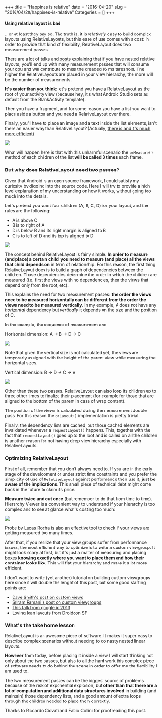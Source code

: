 +++
title = "Happines is relative"
date = "2016-04-20"
slug = "2016/04/20/happines-is-relative"
Categories = []
+++
#### Using relative layout is bad
.. or at least they say so.
The truth is, it is _relatively_ easy to build complex layouts using RelativeLayouts, but this ease of use comes with a cost: in order to provide that kind of flexibility, RelativeLayout does two measurement passes.

There are a lot of talks and [posts](https://medium.com/google-developers/developing-for-android-iii-2efc140167fd#.wpqgdu3xs) explaining that if you have nested relative layouts, you'll end up with many measurement passes that will consume your cpu and will contribute to miss the dreaded 16 ms threshold. The higher the RelativeLayouts are placed in your view hierarchy, the more will be the number of measurements.

**It's easier than you think**: let's pretend you have a RelativeLayout as the root of your activity view (because hey, it's what Android Studio sets as default from the BlankActivity template).

Then you have a fragment, and for some reason you have a list you want to place aside a button and you need a RelativeLayout over there.

Finally, you'll have to place an image and a text inside the list elements, isn't there an easier way than RelativeLayout? (Actually, [there is and it's much more efficient](http://antonioleiva.com/textview_power_drawables/))

![](/images/relative_hierarchy.png)

What will happen here is that with this unharmful scenario the `onMeasure()` method of each children of the list **will be called 8 times** each frame.

### But why does RelativeLayout need two passes? 
Given that Android is an open source framework, I could satisfy my curiosity by digging into the source code. Here I will try to provide a high level explanation of my understanding on how it works, without going too much into the details.

Let's pretend you want four children (A, B, C, D) for your layout, and the rules are the following:


* A is above C
* B is to right of A
* D is below B and its right margin is aligned to B
* C is to left of D and its top is aligned to D

![](/images/relative_sample.png) 


The concept behind RelativeLayout is fairly simple. **In order to measure (and place) a certain child, you need to measure (and place) all the views that child depends on** in term of relationship. For this reason, the first thing RelativeLayout does is to build a graph of dependencies between the children. Those dependencies determine the order in which the children are measured (i.e. first the views with no dependencies, then the views that depend only from the root, etc).

This explains the need for two measurement passes: **the order the views need to be measured horizontally can be different from the order the views need to be measured vertically**. In my example, A does not have any _horizontal_ dependency but _vertically_ it depends on the size and the position of C.

In the example, the sequence of measurement are:

Horizontal dimension:
A -> B -> D -> C

![](images/relative_horizontal.png)

Note that given the vertical size is not calculated yet, the views are temporarly assigned with the height of the parent view while measuring the horizontal sizes.

Vertical dimension:
B -> D -> C -> A

![](images/relative_vertical.png)

Other than these two passes, RelativeLayout can also loop its children up to three other times to finalize their placement (for example for those that are aligned to the bottom of the parent in case of wrap content).

The position of the views is calculated during the measurement double pass. For this reason the `onLayout()` implementation is pretty trivial.

Finally, the dependency lists are cached, but those cached elements are invalidated whenever a `requestLayout()` happens. This, together with the fact that `requestLayout()` goes up to the root and is called on all the children is another reason for not having deep view hierarchy especially with RelativeLayouts.

### Optimizing RelativeLayout

First of all, remember that you don't always need to. If you are in the early stage of the development or under strict time constraints and you prefer the simplicity of use of `RelativeLayout` against performance then use it, **just be aware of the implications**. This small piece of technical debt might come back in the future to claim its price.

**Measure twice and cut once** (but remember to do that from time to time). Hierarchy Viewer is a convenient way to understand if your hierarchy is too complex and to see at glance what's costing too much:

![](/images/hierarchy.png)

[Probe](https://github.com/lucasr/probe) by Lucas Rocha is also an effective tool to check if your views are getting measured too many times.

After that, if you realize that your view groups suffer from performance issues, the most efficient way to optimize is to write a custom viewgroup. It might look scary at first, but it's just a matter of measuring and placing boxes **knowing exactly where you want to place them and how their container looks like**. This will flat your hierarchy and make it a lot more efficient.

I don't want to write (yet another) tutorial on building custom viewgroups here since it will double the lenght of this post, but some good starting points are:

* [Dave Smith's post on custom views](https://newcircle.com/s/post/1663/tutorial_enhancing_android_ui_with_custom_views_dave_smith_video)
* [Sriram Ramani's post on custom viewgroups](https://sriramramani.wordpress.com/2015/05/06/custom-viewgroups/)
* [This talk from google io 2013](https://www.youtube.com/watch?v=NYtB6mlu7vA)
* [Loving lean layouts from Droidcon SF](https://www.youtube.com/watch?v=-xAdDqwaWJk) 


### What's the take home lesson

RelativeLayout is an awesome piece of software. It makes it super easy to describe complex scenarios without needing to do nasty nested linear layouts.

**However** from today, before placing it inside a view I will start thinking not only about the two passes, but also to all the hard work this complex piece of software needs to do behind the scene in order to offer me the flexibility I am used to.

The two measurement passes can be the biggest source of problems because of the risk of exponential explosion, but **other than that there are a lot of computation and additional data structures involved** in building (and maintain) those dependency lists, and a good amount of extra loops through the children needed to place them correctly. 


Thanks to Riccardo Ciovati and Fabio Collini for proofreading this post.

